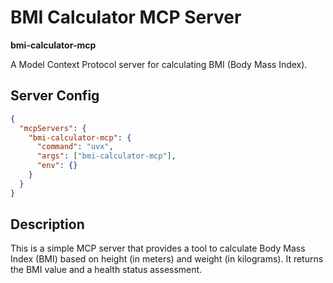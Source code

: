 # BMI Calculator MCP Server

**bmi-calculator-mcp**

A Model Context Protocol server for calculating BMI (Body Mass Index).

## Server Config

```json
{
  "mcpServers": {
    "bmi-calculator-mcp": {
      "command": "uvx",
      "args": ["bmi-calculator-mcp"],
      "env": {}
    }
  }
}
```

## Description

This is a simple MCP server that provides a tool to calculate Body Mass Index (BMI) based on height (in meters) and weight (in kilograms). It returns the BMI value and a health status assessment.
